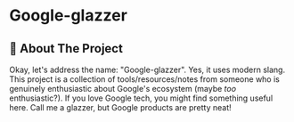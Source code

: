 # Google-glazzer

## 🤔 About The Project

Okay, let's address the name: "Google-glazzer". Yes, it uses modern slang. This project is a collection of tools/resources/notes from someone who is genuinely enthusiastic about Google's ecosystem (maybe *too* enthusiastic?). If you love Google tech, you might find something useful here. Call me a glazzer, but Google products are pretty neat! 
